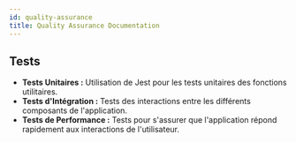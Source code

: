 ```yaml
---
id: quality-assurance
title: Quality Assurance Documentation
---
```


## Tests

- **Tests Unitaires :** Utilisation de Jest pour les tests unitaires des fonctions utilitaires.
- **Tests d'Intégration :** Tests des interactions entre les différents composants de l'application.
- **Tests de Performance :** Tests pour s'assurer que l'application répond rapidement aux interactions de l'utilisateur.